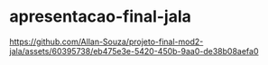 # apresentacao-final-jala

https://github.com/Allan-Souza/projeto-final-mod2-jala/assets/60395738/eb475e3e-5420-450b-9aa0-de38b08aefa0

